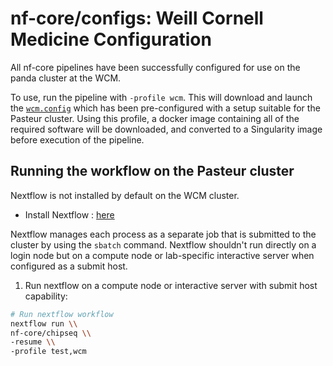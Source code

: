 # nf-core/configs: Weill Cornell Medicine Configuration

All nf-core pipelines have been successfully configured for use on the panda cluster at the WCM.

To use, run the pipeline with `-profile wcm`. This will download and launch the [`wcm.config`](../conf/wcm.config) which has been pre-configured with a setup suitable for the Pasteur cluster. Using this profile, a docker image containing all of the required software will be downloaded, and converted to a Singularity image before execution of the pipeline.

## Running the workflow on the Pasteur cluster

Nextflow is not installed by default on the WCM cluster.

- Install Nextflow : [here](https://www.nextflow.io/docs/latest/getstarted.html#)

Nextflow manages each process as a separate job that is submitted to the cluster by using the `sbatch` command.
Nextflow shouldn't run directly on a login node but on a compute node or lab-specific interactive server when configured as a submit host.

1. Run nextflow on a compute node or interactive server with submit host capability:

```bash
# Run nextflow workflow
nextflow run \\
nf-core/chipseq \\
-resume \\
-profile test,wcm
```
